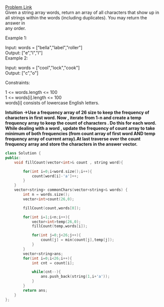 [Problem Link](https://leetcode.com/problems/find-common-characters/description/?envType=daily-question&envId=2024-06-05)<br>
Given a string array words, return an array of all characters that show up in all strings within the words (including duplicates). You may return the answer in \
any order.  <br>

Example 1:<br>

Input: words = ["bella","label","roller"]<br>
Output: ["e","l","l"]<br>
Example 2:<br>



Input: words = ["cool","lock","cook"]<br>
Output: ["c","o"]<br>

 

Constraints:<br>

1 <= words.length <= 100<br>
1 <= words[i].length <= 100<br>
words[i] consists of lowercase English letters.<br>

__Intuition ->Use a frequency array of 26 size to keep the frequency of characters in first word. Now , iterate from 1-n and create a temp frequency array to keep the count of characters . Do this for each word. While dealing with a word , update the frequency of count array to take minimum of both frequencies (from count array of first word AND temp frequency array of current array).At last traverse over the count frequency array and store the characters in the answer vector.__

```C++
class Solution {
public:
    void fillCount(vector<int>& count , string word){

        for(int i=0;i<word.size();i++){
            count[word[i]-'a']++;
        }
    }
    vector<string> commonChars(vector<string>& words) {
        int n = words.size();
        vector<int>count(26,0);

        fillCount(count,words[0]);

        for(int i=1;i<n;i++){
            vector<int>temp(26,0);
            fillCount(temp,words[i]);

            for(int j=0;j<26;j++){
                count[j] = min(count[j],temp[j]);
            }
        }
        vector<string>ans;
        for(int i=0;i<26;i++){
            int cnt = count[i];

            while(cnt--){
                ans.push_back(string(1,i+'a'));
            }
        }
        return ans;
    }
};
```
